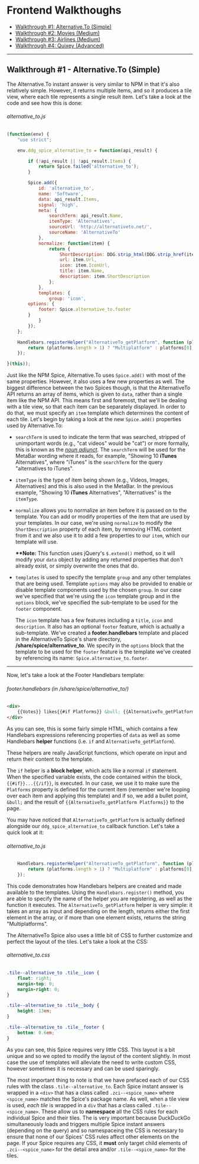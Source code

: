 # Frontend Walkthoughs

- [Walkthrough #1: Alternative.To (Simple)](#walkthrough-1-alternativeto-simple)
- [Walkthrough #2: Movies (Medium)](#walkthrough-2-movies-medium)
- [Walkthrough #3: Airlines (Medium)](#walkthrough-3-airlines-medium)
- [Walkthrough #4: Quixey (Advanced)](#walkthrough-4-quixey-advanced)

<!-- /summary -->

------

## Walkthrough #1 - Alternative.To (Simple)

The Alternative.To instant answer is very similar to NPM in that it's also relatively simple. However, it returns multiple items, and so it produces a tile view, where each tile represents a single result item. Let's take a look at the code and see how this is done:
<!-- /summary -->

###### alternative_to.js

```javascript
(function(env) {
    "use strict";

    env.ddg_spice_alternative_to = function(api_result) {

        if (!api_result || !api_result.Items) {
            return Spice.failed('alternative_to');
        }

        Spice.add({
            id: 'alternative_to',
            name: 'Software',
            data: api_result.Items,
            signal: 'high',
            meta: {
                searchTerm: api_result.Name,
                itemType: 'Alternatives',
                sourceUrl: 'http://alternativeto.net/',
                sourceName: 'AlternativeTo'
            },
            normalize: function(item) {
                return {
                    ShortDescription: DDG.strip_html(DDG.strip_href(item.ShortDescription)),
                    url: item.Url,
                    icon: item.IconUrl,
                    title: item.Name,
                    description: item.ShortDescription
                };
            },
            templates: {
                group: 'icon',
        options: {
            footer: Spice.alternative_to.footer
        }
            }
        });
    };

    Handlebars.registerHelper("AlternativeTo_getPlatform", function (platforms) {
        return (platforms.length > 1) ? "Multiplatform" : platforms[0];
    });

}(this)); 
```

Just like the NPM Spice, Alternative.To uses `Spice.add()` with most of the same properties. However, it also uses a few new properties as well. The biggest difference between the two Spices though, is that the AlternativeTo API returns an array of items, which is given to `data`, rather than a single item like the NPM API. This means first and foremost, that we'll be dealing with a tile view, so that each item can be separately displayed. In order to do that, we must specify an `item` template which determines the content of each tile. Let's begin by taking a look at the new `Spice.add()` properties used by Alternative.To:

- `searchTerm` is used to indicate the term that was searched, stripped of unimportant words (e.g., "cat videos" would be "cat") or more formally, this is known as the *[noun adjunct](https://en.wikipedia.org/wiki/Noun_adjunct)*. The `searchTerm` will be used for the MetaBar wording where it reads, for example, "Showing 10 **iTunes** Alternatives", where "iTunes" is the `searchTerm` for the query "alternatives to iTunes".

- `itemType` is the type of item being shown (e.g., Videos, Images, Alternatives) and this is also used in the MetaBar. In the previous example, "Showing 10 **iTunes** Alternatives", "Alternatives" is the `itemType`.

- `normalize` allows you to normalize an item before it is passed on to the template. You can add or modify properties of the item that are used by your templates. In our case, we're using `normalize` to modify the `ShortDescription` property of each item, by removing HTML content from it and we also use it to add a few properties to our `item`, which our template will use.

    **\*\*Note:** This function uses jQuery's `$.extend()` method, so it will modify your `data` object by adding any returned properties that don't already exist, or simply overwrite the ones that do.

- `templates` is used to specify the template `group` and any other templates that are being used. Template `options` may also be provided to enable or disable template components used by the chosen `group`. In our case we've specified that we're using the `icon` template group and in the `options` block, we've specified the sub-template to be used for the `footer` component.

    The `icon` template has a few features including a `title`, `icon` and `description`. It also has an optional `footer` feature, which is actually a sub-template. We've created a **footer.handlebars** template and placed in the AlternativeTo Spice's share directory, **/share/spice/alternative_to**. We specify in the `options` block that the template to be used for the `footer` feature is the template we've created by referencing its name: `Spice.alternative_to.footer`.

------

Now, let's take a look at the Footer Handlebars template:

###### footer.handlebars (in /share/spice/alternative_to/)

```html
<div>
    {{Votes}} likes{{#if Platforms}} &bull; {{AlternativeTo_getPlatform Platforms}}{{/if}}
</div>
```

As you can see, this is some fairly simple HTML, which contains a few Handlebars expressions referencing properties of `data` as well as some Handlebars **helper** functions (i.e. `if` and `AlternativeTo_getPlatform`).

These helpers are really JavaScript functions, which operate on input and return their content to the template.

The `if` helper is a **block helper**, which acts like a normal `if` statement. When the specified variable exists, the code contained within the block, `{{#if}}...{{/if}}`, is executed. In our case, we use it to make sure the `Platforms` property is defined for the current item (remember we're looping over each item and applying this template) and if so, we add a bullet point, ` &bull; ` and the result of `{{AlternativeTo_getPlatform Platforms}}` to the page.

You may have noticed that `AlternativeTo_getPlatform` is actually defined alongside our `ddg_spice_alternative_to` callback function. Let's take a quick look at it:

###### alternative_to.js

```javascript
    Handlebars.registerHelper("AlternativeTo_getPlatform", function (platforms) {
        return (platforms.length > 1) ? "Multiplatform" : platforms[0];
    });
```

This code demonstrates how Handlebars helpers are created and made available to the templates. Using the `Handlebars.register()` method, you are able to specify the name of the helper you are registering, as well as the function it executes. The `AlternativeTo_getPlatform` helper is very simple: it takes an array as input and depending on the length, returns either the first element in the array, or if more than one element exists, returns the string "Multiplatforms".

The AlternativeTo Spice also uses a little bit of CSS to further customize and perfect the layout of the tiles. Let's take a look at the CSS:

###### alternative_to.css

```css
.tile--alternative_to .tile__icon {
    float: right;
    margin-top: 0;
    margin-right: 0;
}

.tile--alternative_to .tile__body {
    height: 13em;
}

.tile--alternative_to .tile__footer {
    bottom: 0.6em;
}
```

As you can see, this Spice requires very little CSS. This layout is a bit unique and so we opted to modify the layout of the content slightly. In most case the use of templates will alleviate the need to write custom CSS, however sometimes it is necessary and can be used sparingly.

The most important thing to note is that we have prefaced each of our CSS rules with the class `.tile--alternative_to`. Each Spice instant answer is wrapped in a `<div>` that has a class called `.zci--<spice_name>` where `<spice_name>` matches the Spice's package name. As well, when a tile view is used, *each tile* is wrapped in a `div` that has a class called `.tile--<spice_name>`. These allow us to **namespace** all the CSS rules for each individual Spice and their tiles. The is very important because DuckDuckGo simultaneously loads and triggers multiple Spice instant answers (depending on the query) and so namespaceing the CSS is necessary to ensure that none of our Spices' CSS rules affect other elements on the page. If your Spice requires any CSS, it **must** only target child elements of `.zci--<spice_name>` for the detail area and/or `.tile--<spice_name>` for the tiles.


<More to Come...>

<!-- ## Walkthrough #2: InTheaters (Medium)

The **InTheaters** instant answer is a little more advanced than **NPM** and **Alternative.To**, but it's still fairly easy to understand. Let's start by looking at the JavaScript:

###### in_theaters.js
 -->

<!--
    
We start by making sure that the `api_result` actually returned 1 or more results, if not we exit out, which will display nothing because no call has been made to `spice.add()`.

We then go on to define some functions used to determine which movie is the most relevant by taking into consideration the rating, release date and relevancy of the title, compared to the search terms. We won't go into the details of how the `score()` and `better()` functions are defined, but you'll notice that inside `better()` we use the function `DDG.isRelevant()`. This function takes as input a string and has an optional second input containing an array of strings. `DDG.isRelevant` can be used to compare the given string to the search terms and returns a `boolean` which lets us know if the input is considered "relevant" to the search terms. The optional 2nd input, the array of strings is called the **skip array** and it contains words which should be ignored when considering the relevancy of the search term and the input to `DDG.isRelevant`. In this case, we are using `DDG.isRelevant` to compare the title of the movies returned from the Rotten Tomatoes API to the user's search term. The skip array contains arbitrary words which are likely to be found in the query, that we assume aren't relevant to the title of the movie.

You'll also notice the use of `DDG_bestResult()`. This function takes as input a list of objects, and a comparator function. It then applies the comparator function, which takes two parameters, `currentbest` and `next` to each consecutive item in the input list. It assumes that the first item is the `currentbest`.

By this point we have either determined that there is a relevant movie to display, or we have found nothing to be relevant and have exited out. If we have a relevant movie, we then call `Spice.add()` as we would in any other Spice instant answer:

###### movie.js (continued)

```javascript
    Spice.render({
        data: result,
        source_name: 'Rotten Tomatoes',
        template_normal: "movie",
        template_small: "movie_small",
        force_no_fold: 1,
        source_url: result.links.alternate,
        header1: result.title + checkYear(result.year),
        image_url: result.posters.thumbnail.indexOf("poster_default.gif") === -1 ? result.posters.thumbnail : ""
    });
}
```

This is a fairly simple call to `Spice.add()`, but it slightly differs from other instant answers because it not only defines `template_normal`, the default template to be used, but it also defines `template_small` which is the template to be used when this instant answer is shown in a stacked state i.e., it is shown below another zero click result, but the content is minimal, preferably a single line of text.

Before looking at the implementation of the Handlebars helper functions, let's first take a look at the Movie Spice's Handlebars template to see how the helper functions are used:

###### movie.handlebars

```html
<div id="movie_data_box" {{#if hasContent}}class="half-width"{{/if}}>
    <div>
        {{#if ratings.critics_rating}}
            <span class="movie_data_item">{{ratings.critics_rating}}</span>
            <span class="movie_star_rating">{{{star_rating ratings.critics_score}}}</span>
            <div class="movie_data_description">
            ({{ratings.critics_score}}% critics,
             {{ratings.audience_score}}% audience approved)
            </div>
        {{else}}
            <span>No score yet...</span>
            <div class="movie_data_description">
                ({{ratings.audience_score}}% audience approved)
            </div>
        {{/if}}
    </div>

    <div><span class="movie_data_item">MPAA rating:</span>{{mpaa_rating}}</div>
    {{#if runtime}}
        <div><span class="movie_data_item">Running time:</span>{{runtime}} minutes</div>
    {{/if}}

    {{#if abridged_cast}}
        <div><span class="movie_data_item">Starring:</span>
            {{#concat abridged_cast sep=", " conj=" and "}}<a href="http://www.rottentomatoes.com/celebrity/{{id}}/">{{name}}</a>{{/concat}}.
        </div>
    {{/if}}
</div>

{{#if hasContent}}
    <span>
        {{#if synopsis}}
            {{condense synopsis maxlen="300"}}
        {{else}}
            {{condense critics_consensus maxlen="300"}}
        {{/if}}
    </span>
{{/if}}

```

In the template, we create a few `div`'s and reference properties of the context just like we did in **NPM** and **Alternative.To**. We also use a few more Handlebars helper functions, `{{#star_rating}}` and `{{#rating_adjective}}` which are defined in **movie.js** as well as `{{#concat}}` and `{{#condense}}`, which we've already discussed, and another block helper, `{{#if}}` (a default Handlebars helper) which should be self-explanatory. 

We use the `{{#if}}` helper to check if a variable exists in the current context and then adds the contents of its own block to the template when the input variable does exist. As well, the `{{if}}` block allows the use of the optional `{{else}}` block which lets you add alternate content to the template when the input variable does not exist.

Moving on, let's take a look at the implementation of `{{#star_rating}}`:
    
###### movie.js (continued) - star_rating helper

```javascript
/* star rating */
Handlebars.registerHelper("star_rating", function(score) {
    var r = (score / 20) - 1;
    var s = "";

    if (r > 0) {
        for (var i = 0; i < r; i++) {
            s += "&#9733;";
        }
    }

    if (s.length == 0) {
        s = "0 Stars";
    }

    return s;
});
```

As you can see this is a pretty simple function, it takes a number as input, and use that to calculate a star rating. Then creates a string of ASCII stars and returns it to the template which will then be rendered by the browser to show a star rating of the movie.

Now let's take a look at the implementation of `{{#rating_adjective}}`:

###### movie.js (continued) - rating_adjective helper

```javascript
/*
 * rating_adjective
 *
 * help make the description of the movie grammatically correct
 * used in reference to the rating of the movie, as in
 *   'an' R rated movie, or
 *   'a'  PG rated movie
 */
Handlebars.registerHelper("rating_adjective", function() {
    return (this.mpaa_rating === "R"
         || this.mpaa_rating === "NC-17"
         || this.mpaa_rating === "Unrated") ?  "an" :"a";
});
```

Again, this is a fairly simple function which simply returns either "a" or "an" based on the rating of the movie.

Now that you've seen a more advanced instant answer and understand how to use Handlebars helpers, let's look at another advanced instant answer example.

## Walkthrough #3 - Quixey (Advanced Carousel Instant Answer)

The Quixey instant answer is one of our more advanced carousel instant answers which uses a considerable amount of Handlebars helpers and similarly to the **Movie** instant answer has a relevancy checking component. Let's begin by taking a look at the Quixey instant answer's JavaScript:

###### quixey.js

```javascript
// spice callback function
function ddg_spice_quixey (api_result) {

    if (api_result.result_count == 0) return;

    var q = api_result.q.replace(/\s/g, '+');
    var relevants = getRelevants(api_result.results);

    if (!relevants) return;

    Spice.render({
        data: api_result,
        source_name: 'Quixey',
        source_url: 'https://www.quixey.com/search?q=' + q,
        header1: api_result.q + ' (App Search)',
        force_big_header: true,
        more_logo: "quixey_logo.png",
        spice_name: 'quixey',
        template_frame: "carousel",
        template_options: {
            template_item: "quixey",
            template_detail: "quixey_detail",
            items: relevants
        }
    });

```

Similarly to **Alternative.To**, the Quixey instant answer uses the carousel, and sets values for all the required carousel-specific properties. However, this instant answer also uses the `force_big_header` property to create a ZeroClick header and subsequently sets the value of the header text, `header1`. Also, the `more_logo` property is set, which allows a custom image to be used instead of the `source_name` text for the "More at" link.  

Similarly to the **Movie** instant answer, in the **Quixey** instant answer, we use the `getRelevants()` function (defined below in **Quixey.js**), which is used to check for relevant results before calling `Spice.add()`. We are required to get relevant results in this manner so that only the results we want included in the carousel are passed on to the **quixey.handlebars** template.

Moving on, let's take a look at the implementation of the `getRelevants()` helper:

###### quixey.js (continued) - getRelevants function

```javascript
// Check for relevant app results
function getRelevants (results) {
        
    var res,
        apps = [],
        backupApps = [],
        categories = /action|adventure|arcade|board|business|casino|design|developer tools|dice|education|educational|entertainment|family|finance|graphics|graphics and design|health and fitness|kids|lifestyle|medical|music|networking|news|photography|productivity|puzzle|racing|role playing|simulation|social networking|social|sports|strategy|travel|trivia|utilities|video|weather/i,
        skip_words = ["app", "apps", "application", "applications", "android", "droid", "google play store", "google play", "windows phone", "windows phone 8", "windows mobile", "blackberry", "apple app store", "apple app", "ipod touch", "ipod", "iphone", "ipad", "ios", "free", "search", "release", release date"];
        
    for (var i = 0; i < results.length; i++) {

        app = results[i];

        // check if this app result is relevant
        if (DDG.isRelevant(app.name.toLowerCase(), skip_words)) {
            apps.push(app);
        } else if (app.hasOwnProperty("short_desc") &&
                   DDG.isRelevant(app.short_desc.toLowerCase(), skip_words)) {
                        backupApps.push(app);
        } else if (app.custom.hasOwnProperty("category") &&
                   DDG.isRelevant(app.custom.category.toLowerCase(), skip_words)) {
                        backupApps.push(app);
        } else{
            continue;
        }
    }

    // Return highly relevant results
    if (apps.length > 0) {
        res = apps;
    }

    // Return mostly relevant results
    else if (backupApps.length > 0) {
        res = backupApps;
    }

    else {
        // No relevant results,
        // check if it was a categorical search
        // E.g."social apps for android"
        var q = DDG.get_query();
        res = q.match(categories) ? results : null;
    }
    return res;
});
```

We begin by defining the function and its input, `results` which is an array of apps. Then we define some variables, notable we define `skip_words`, which we will use later for a call to the `isRelevant()` function we discussed earlier. Then, we move onto a `for` loop which does the bulk of the work by iterating over every app in the `results` array and applies a series of `isRelevant()` checks to see if either the app name, short description or category are relevant to the search query. If the name is considered to be relevant we add it to the `apps` array which contains all the relevant app results. If the name isn't relevant but the description or category is, we add it to the `backupApps` array, because we might need them later. If none of those properties are considered relevant we simply exclude that app from the set of apps that will be displayed to the user.

After we've checked every app, we check to see if there were any relevant apps and if so, we show them to the user. Otherwise, we check our `backupApps` array to see if there were any apps who might be relevant and show those to the user. Failing that, we check if the search was for an app category and if so, we return all the results because the Quixey API is assumed to have relevant results. 

Before looking at the implementation of the remaining Quixey Handlebars helpers, let's look at the template to see how the helpers are used:

###### quixey.handlebars

```html
<p><img src="{{{icon_url}}}" /></p>
<span>{{{condense name maxlen="40"}}}</span>
```

This template is very simple, it creates an `<img>` tag, for the resulting app icon and a `<span>` tag for the app name. You may also notice that unlike **Alternative.To**, we placed the `<img>` tag inside `<p>` tags. We do this to automatically center and align the images, through the use of carousel specific CSS that we wrote, because the images aren't all the same size and would otherwise be misaligned. So, if the images for your instant answer aren't the same size, simply wrap them in `<p>` tags and the carousel will take care of the rest. If not, simply ignore the use of the `<p>` tags.

Now let's take a look at the Quixey `carousel_template_detail` template. This template is more advanced, but most of the content is basic HTML which is populated by various `api_result` properties and Handlebars helpers:

###### quixey\_detail.handlebars (continued)

```html
<div id="quixey_preview" style="width: 100%; height: 100%;" app="{{id}}">
    <div class="app_info">
        <a href="{{{url}}}" class="app_icon_anchor">
            <img src="{{{icon_url}}}" class="app_icon">
        </a>
        <div class="name_wrap">
            <a href="{{url}}" class="name" title="{{name}}">{{name}}</a>
```

Here we create the outer div that wraps the content in the detail area. Note the use of HTML ids and classes - this is to make the css more straightforward, modular and understandable.

###### quixey\_detail.handlebars (continued)

```html
            {{#if rating}}
                <div title="{{rating}}" class="rating">
                    {{#loop rating}}
                        <img src="{{quixey_star}}" class="star"></span>
                    {{/loop}}
                </div>
            {{/if}}
```

Here we use the `{{#if}}` block helper and nested inside that, we use our own `{{#loop}}` block helper (defined internally), which simply counts from 0 to the value of its input, each time applying the content of its own block. In this example, we use it to create a one or more star images to represent the app's rating.
 
###### quixey\_detail.handlebars (continued) 

```html
            <div class="price">{{pricerange}}</div>
            <div class="app_description">{{{short_desc}}}</div>
            <div id="details_{{id}}" class="app_details">
                <div class="app_editions">
                    {{#each editions}}
                        <div class="app_edition" title="{{name}} - Rating: {{rating}}">
                            <a href="{{{url}}}" class="app_platform">
                                {{#with this.platforms.[0]}}
                                <img src="{{platform_icon icon_url}}" class="platform_icon">
                                {{/with}}
                                {{platform_name}}
                                {{#if ../hasPricerange}}
                                     - {{price cents}}
                                {{/if}}
                            </a>
                        </div>
                    {{/each}}
                </div>
            </div>
        </div>
    </div>
    <div class="clear"></div>
</div>
```

Here, we create a few more `<div>`'s and then we use another block helper, `{{#each}}`, which takes an array as input, and iterates over each of the array's elements, using them as the context for the `{{#each}}` block. Nested within the `{{#each}]` helper, we also use the `#{{with}}` block helper, which takes a single object as input, and applies that object as the context for its block. One more interesting thing to note is the input we give to the `{{#if}}` block nested in our `{{#each}}` block. We use the `../` to reference the parent template's context.  

Now that we've seen the template and the helpers we're using, let's take a look at how they're all implemented:

###### quixey.js (continued) -  qprice function

```javascript
// format a price
// p is expected to be a number
function qprice(p) {
    if (p == 0) {    // == type coercion is ok here
        return "FREE";
    }
    
    return "$" + (p/100).toFixed(2).toString();
}
```

This is a simple function that formats a price. We don't register it as a helper because we don't need to use this function directly in our templates, however our helper functions do use this function `qprice()` function.

###### quixey.js (continued) -  price helper

```javascript
// template helper for price formatting
// {{price x}}
Handlebars.registerHelper("price", function(obj) {
    return qprice(obj);
});
```

This helper function is relatively simple, it takes a number as input, calls the `qprice()` function we just saw, and returns its output to the template. It essentially abstracts our `qprice()` function into a Handlebars helper. We do this because the next function we'll see also uses `qprice()` and it's simply easier to call it as a locally defined function, rather than register it as a helper and then use the `Handlebars.helpers` object to call the `qprice()` function.

###### quixey.js (continued) -  pricerange helper

```javascript
// template helper to format a price range
Handlebars.registerHelper("pricerange", function(obj) {
   
    if (!this.editions)
        return "";

    var low  = this.editions[0].cents;
    var high = this.editions[0].cents;
    var tmp, range, lowp, highp;

    for (var i in this.editions) {
        tmp = this.editions[i].cents;
        if (tmp < low) low = tmp;
        if (tmp > high) high = tmp;
    }

    lowp = qprice(low);

    if (high > low) {
       highp = qprice(high);
       range = lowp + " - " + highp;
       this.hasPricerange = true;
    } else {
        range = lowp;
    }
   
    return range;
});
```

This function is a little more complex, it takes an object as input, iterates over the objects keys, and records the highest and lowest prices for the app. Then, it verifies that the range has different high and low values. If not, it simply returns the low price, formatted using our `qprice()` function. Otherwise, it creates a string indicating the range and formats the values with `qprice()`.

###### quixey.js (continued) -  platform\_icons helper

```javascript
// template helper to replace iphone and ipod icons with
// smaller 'Apple' icons
Handlebars.registerHelper("platform_icon", function(icon_url) {
    if (this.id === 2004 || this.id === 2015) {
        return "https://icons.duckduckgo.com/i/itunes.apple.com.ico";
    }

    return "/iu/?u=" + icon_url + "&f=1";
});
```

Another very simple helper function, the `platform_icon()` function simply checks if its input is equal to `2005` or `2015` and if so returns a special url for the platform icon. If not, it returns the original icon url but adds our proxy redirect, `/iu/?u=` as previously discussed.

###### quixey.js (continued) -  platform\_name helper

```javascript
// template helper that returns and unifies platform names
Handlebars.registerHelper("platform_name", function() {
    var name;
    var platforms = this.platforms;

    name = platforms[0].name;

    if (platforms.length > 1) {
        switch (platforms[0].name) {
            case "iPhone" :
            case "iPad" :
                name = "iOS";
                break;

            case "Blackberry":
            case "Blackberry 10":
                name = "Blackberry";
                break;
        }
    }

    return name;
});
```

This helper is also quite simple, it is used to return a platform name and sometimes also unifies the platform name when multiple platforms exist for an app. If the app is available for both 'iPhone' and 'iPad', the `switch()` will catch this and indicate the app is available for "iOS".

###### quixey.js (continued) -  quixey\_star helper

```javascript
// template helper to give url for star icon
Handlebars.registerHelper("quixey_star", function() {
    return DDG.get_asset_path("quixey", "star.png").replace("//", "/");
});
```

This helper is also very simple, but it is important because it uses the `DDG.get_asset_path()` function which returns the URI for an asset stored in an instant answer's share folder. This is necessary because Spice instant answers and their content are versioned internally. So the URI returned by this function will contain the proper version number, which is required to access any assets.

## Walkthrough #4 - Dictionary (More Advanced Instant Answer)

The dictionary instant answer is a more advanced instant answer than the previous examples, because it requires multiple endpoints (which means it has multiple perl modules -`.pm` files) in order to function properly. You will notice the `definition` endpoint is a sub-directory of the `dictionary` directory: `zeroclickinfo-spice/share/spice/dictionary/definition/`. In the case of the **Dictionary** instant answer, its Perl modules work together as one instant answer, however if the other endpoints worked separately from the `definition` endpoint, such as they do in the **[Last.FM](https://github.com/duckduckgo/zeroclickinfo-spice/tree/spice2/share/spice/lastfm)** instant answer, they would each have their own sub-directories and would also each have their own respective JavaScript, Handlebars and CSS files. 

To begin, let's look at the first callback function definition in the Dictionary JavaScript:

###### dictionary\_definition.js

```javascript
// Description:
// Shows the definition of a word.
//
// Dependencies:
// Requires SoundManager2.
//
// Commands:
// define dictionary - gives the definition of the word "dictionary."
//
// Notes:
// ddg_spice_dictionary_definition - gets the definitions of a given word (e.g., noun. A sound or a combination of sounds).
// ddg_spice_dictionary_pronunciation - gets the pronunciation of a word (e.g., wûrd).
// ddg_spice_dictionary_audio - gets the audio file.
// ddg_spice_dictionary_reference - handles plural words. (Improve on this in the future.)
```

The comments at the beginning of the file explain what the various callbacks are for. Each of these callback functions is connected to a different endpoint, meaning they each belong to a different Perl module. As you can see, the name of each callback correlates to the name of the perl module. So `dictionary_definition()` is the callback for `DDG::Spice::Dictionary::Definition`, likewise `dictionary_audio` is for `DDG::Spice::Dictionary::Audio`, etc.

Each of these endpoints are used to make different API calls (either to a different endpoint or possibly even a different API altogether), which can only be done by creating a different Perl module for each endpoint. We can make these endpoints work together for a given instant answer by using the jQuery `getScript()` function which makes an AJAX call to a given endpoint, which results in a call to that endpoint's callback function. This function needs to be defined before it is called, so the Dictionary instant answer defines all **four** callback functions in **dictionary\_definition.js**

Moving on, let's take a look at the implementation of the `Spice.add()` call and the `dictionary_definition()`  callback:

###### dictionary\_definition.js (continued) - dictionary_definition callback

```javascript
// Dictionary::Definition will call this function.
// This function gets the definition of a word.
function ddg_spice_dictionary_definition (api_result) {
    "use strict";
    var path = "/js/spice/dictionary";

    // We moved Spice.render to a function because we're choosing between two contexts.
    var render = function(context, word, otherWord) {
        Spice.render({
            data              : context,
            header1           : "Definition (Wordnik)",
            force_big_header  : true,
            source_name       : "Wordnik",
            source_url        : "http://www.wordnik.com/words/" + word,
            template_normal   : "dictionary_definition"
        });

        // Do not add hyphenation when we're asking for two words.
        // If we don't have this, we'd have results such as "black• hole".
        if(!word.match(/\s/)) {
            $.getScript(path + "/hyphenation/" + word);
        }

        // Call the Wordnik API to display the pronunciation text and the audio.
        $.getScript(path + "/pronunciation/" + otherWord);
        $.getScript(path + "/audio/" + otherWord);
    };
```

We begin by wrapping the `Spice.add()` call in a function which also does a little extra work. Specifically after rendering the result it calls the Wordnik API, this time using two different API endpoints. The first gets the pronunciation text, the second gets the audio file for the pronunciation of the word. As mentioned, these endpoints are used to work together as one instant answer, so, using the returns from the separate API calls, we construct one dictionary instant answer result which contains the word definition, the pronunciation text and the audio recording of the pronunciation.

The reason for wrapping the `Spice.add()` call in a function is because we need to be able to call our `render()` function from both the `dictionary_definition()` callback as well as the `dictionary_reference()` callback, as you will see below:

###### dictionary\_definition.js (continued) - dictionary_definition callback

```javascript
    // Expose the render function.
    ddg_spice_dictionary_definition.render = render;

    // Prevent jQuery from appending "_={timestamp}" in our url when we use $.getScript.
    // If cache was set to false, it would be calling /js/spice/dictionary/definition/hello?_=12345
    // and that's something that we don't want.
    $.ajaxSetup({
        cache: true
    });

    // Check if we have results we need.
    if (api_result && api_result.length > 0) {

        // Wait, before we display the instant answer, let's check if it's a plural
        // such as the word "cacti."
        var singular = api_result[0].text.match(/^(?:A )?plural (?:form )?of <xref>([^<]+)<\/xref>/i);

        // If the word is plural, then we should load the definition of the word
        // in singular form. The definition of the singular word is usually more helpful.
        if(api_result.length === 1 && singular) {
            ddg_spice_dictionary_definition.pluralOf = api_result[0].word;
            $.getScript(path + "/reference/" + singular[1]);
        } else {
            // Render the instant answer if everything is fine.
            render(api_result, api_result[0].word, api_result[0].word);
        }
    }
};
```

After defining the `render()` function we give the function a `render` property, `ddg_spice_dictionary_definition.render = render;` (so we can access the `render()` function from other callbacks) and then move on to check if we actually have any definition results returned from the API. If so, we then check if the queried word is a plural word and if so, make another API call for the singular version of the queried word. This call, `$.getScript(path + "/reference/" + singular[1]);` will result in calling the `dictionary_reference()` callback which eventually calls our `render()` function to show our Spice result on the page. If the word is not a plural, we instead immediately call the `render()` function and display our result.

**\*\*Note:** More info on the jQuery `$.getScript()` method is available [here](http://api.jquery.com/jQuery.getScript/).

###### dictionary\_definition.js (continued) - dictionary_reference callback

```javascript
// Dictionary::Reference will call this function.
// This is the part where we load the definition of the
// singular form of the word.
function ddg_spice_dictionary_reference (api_result) {
    "use strict";

    var render = ddg_spice_dictionary_definition.render;

    if(api_result && api_result.length > 0) {
        var word = api_result[0].word;

        // We're doing this because we want to say:
        // "Cacti is the plural form of cactus."
        api_result[0].pluralOf = word;
        api_result[0].word = ddg_spice_dictionary_definition.pluralOf;

        // Render the instant answer.
        render(api_result, api_result[0].word, word);
    }
};
```

In this relatively simple callback, we begin by using the previously defined render property of the `dictionary_definition()` function to give this callback access to the `render()` function we defined at the beginning of `quixey.js`. Then we confirm that this callback's `api_result` actually received the singular form of the originally searched query. If so, we add the singular and plural form of the word to our `api_result` object so we can check for and use them later in our Handlebars template.

###### dictionary\_definition.js (continued) - dictionary_hyphenation callback

```javascript
// Dictionary::Hyphenation will call this function.
// We want to add hyphenation to the word, e.g., hello -> hel•lo.
function ddg_spice_dictionary_hyphenation (api_result) {
    "use strict";

    var result = [];
    if(api_result && api_result.length > 0) {
        for(var i = 0; i < api_result.length; i += 1) {
            result.push(api_result[i].text);
        }
        // Replace the, rather lame, non-hyphenated version of the word.
        $("#hyphenation").html(result.join("•"));
    }
};
```

This callback is also fairly simple. If the API returns a result for the hyphenated version of the word, we loop over the response to get the various parts of the word, then join them with the dot character "•", and inject the text into the HTML of the **#hyphenation** `<div>` using jQuery.

###### dictionary\_definition.js (continued) - dictionary_pronunciation callback

```javascript
// Dictionary::Pronunciation will call this function.
// It displays the text that tells you how to pronounce a word.
function ddg_spice_dictionary_pronunciation (api_result) {
    "use strict";

    if(api_result && api_result.length > 0 && api_result[0].rawType === "ahd-legacy") {
        $("#pronunciation").html(api_result[0].raw);
    }
};
```

Similarly to the `dictionary_hyphenation()` callback, this callback receives a phonetic spelling of the queried word and injects it into the Spice result by using jQuery as well to modify the HTML of the **#pronunciation** `<div>`.
 
###### dictionary\_definition.js (continued) - dictionary_audio callback

```javascript
// Dictionary::Audio will call this function.
// It gets the link to an audio file.
function ddg_spice_dictionary_audio (api_result) {
    "use strict";

    var isFailed = false;
    var url = "";
    var icon = $("#play-button");

    // Sets the icon to play.
    var resetIcon = function() {
        icon.removeClass("widget-button-press");
    };

    // Sets the icon to stop.
    var pressIcon = function() {
        icon.addClass("widget-button-press");
    };
```

This callback begins by defining a few simple functions and some variables to used below. Again, jQuery is used to modify the DOM as needed in this callback.  

```javascript
    // Check if we got anything from Wordnik.
    if(api_result && api_result.length > 0) {
        icon.html("▶");
        icon.removeClass("widget-disappear");

        // Load the icon immediately if we know that the url exists.
        resetIcon();

        // Find the audio url that was created by Macmillan (it usually sounds better).
        for(var i = 0; i < api_result.length; i += 1) {
            if(api_result[i].createdBy === "macmillan" && url === "") {
                url = api_result[i].fileUrl;
            }
        }

        // If we don't find Macmillan, we use the first one.
        if(url === "") {
            url = api_result[0].fileUrl;
        }
    } else {
        return;
    }
```

The callback then verifies the API returned a pronunciation of the queried word and if so, injects a play icon, "▶" into the **#play-button** `<button>` and grabs the url for the audio file from the API response.

```javascript
    // Load the sound and set the icon.
    var isLoaded = false;
    var loadSound = function() {
        // Set the sound file.
        var sound = soundManager.createSound({
            id: "dictionary-sound",
            url: "/audio/?u=" + url,
            onfinish: function() {
                resetIcon();
                soundManager.stopAll();
            },
            ontimeout: function() {
                isFailed = true;
                resetIcon();
            },
            whileplaying: function() {
                // We add this just in case onfinish doesn't fire.
                if(this.position === this.durationEstimate) {
                    resetIcon();
                    soundManager.stopAll();
                }
            }
        });

        sound.load();
        isLoaded = true;
    };
```

Here, we define a function, `loadSound()` that uses the [**SoundManager**](http://www.schillmania.com/projects/soundmanager2/) JavaScript library to load the audio file and also allows us to easily control the playing of the audio. An important piece of this `loadSound()` function is the use of our audio proxy: `url: "/audio/?u=" + url`. Similarly to any images used in a instant answer, any audio files must also be proxied through DuckDuckGo to ensure our users' privacy.

**\*\*Note:** The use of the SoundManager library for this instant answer shouldn't be taken lightly. We chose to use a JavaScript library to ensure cross-browser compatibility but the use of 3rd party libraries is not something we advocate, however since this was an internally written instant answer, we decided to use the SoundManager library for this instant answer as well as all others which utilize audio (e.g., [Forvo](https://duckduckgo.com/?q=pronounce+awesome)).

```javascript
    // Initialize the soundManager object.
    var soundSetup = function() {
        window.soundManager = new SoundManager();
        soundManager.url = "/soundmanager2/swf/";
        soundManager.flashVersion = 9;
        soundManager.useFlashBlock = false;
        soundManager.useHTML5Audio = false;
        soundManager.useFastPolling = true;
        soundManager.useHighPerformance = true;
        soundManager.multiShotEvents = true;
        soundManager.ontimeout(function() {
            isFailed = true;
            resetIcon();
        });
        soundManager.beginDelayedInit();
        soundManager.onready(loadSound);
    };
```

As the comment explains, this function is used to initialize SoundManager so we can then use it to control the audio on the page.

```javascript
    // Play the sound when the icon is clicked. Do not let the user play
    // without window.soundManager.
    icon.click(function() {
        if(isFailed) {
            pressIcon();
            setTimeout(resetIcon, 1000);
        } else if(!icon.hasClass("widget-button-press") && isLoaded) {
            pressIcon();
            soundManager.play("dictionary-sound");
        }
    });
```

Here we define a click handler function using jQuery. Based on the state of the sound widget, `isFailed`, the handler either 

```javascript
    // Check if soundManager was already loaded. If not, we should load it.
    // See http://www.schillmania.com/projects/soundmanager2/demo/template/sm2_defer-example.html
    if(!window.soundManager) {
        window.SM2_DEFER = true;
        $.getScript("/soundmanager2/script/soundmanager2-nodebug-jsmin.js", soundSetup);
    } else {
        isLoaded = true;
    }
};
```

Now that we've seen how all the API callback functions are implemented, let's take a look at the Handlebars to see what helpers are used and how the display is built:

```html
<div>
    <b id="hyphenation">{{this.[0].word}}</b>
    {{#if this.[0].pluralOf}}
        <span> is the plural form of {{this.[0].pluralOf}}</span>
    {{/if}}
    <span id="pronunciation"></span>
    <button id="play-button" class="widget-button widget-disappear"></button>
</div>
{{#each this}}
    <div class="definition">
        <i>{{part partOfSpeech}}</i>
        <span>{{{format text}}}</span>
    </div>
{{/each}}
```

As you can see, the template and layout for the dictionary Spice are relatively simple. We begin by placing the term to be defined in a `<b>` tag. As you can see, to access the element from the context, we need to use a special array notation: `this.[0].word`, where the `[0]` indicates the first element in the array.

We then check if the `this.[0].pluralOf` variable has been set. As you may recall, we set this variable in the `dictionary_reference()` callback function, after checking in the `dictionary_definition()` callback if the queried term is a plural. If the `pluralOf` variable has been set we then create a `<span>` tag and for a sentence to indicate which word the queried word is a plural of.

Then the template creates two empty elements, a `<span>` tag to contain the phonetic spelling, which may or may not be populated by our `dictionary_pronunciation()` callback, depending on whether or not the API has a phonetic spelling for the queried word. Similarly we create an empty `<button>` tag to play an audio recording of the word pronunciation which is potentially populated by the `dictionary_audio()` callback, again if the API has an audio file for the queried word's pronunciation.

The template then uses a Handlebars `{{#each}}` helper to iterate over the context (because it is an array in this case, not an object) and for each element creates a snippet of text indicating the usage of the term (e.g., noun, verb) and provides the definition of the term. This `{{#each}}` helper also uses two Handlebars helpers defined in **dictionary\_definition.js**, `{{part}}` and `{{format}}`. Let's take a look at how they're implemented:

###### dictionary\_definition.js (continued) - part helper

```javascript
// We should shorten the part of speech before displaying the definition.
Handlebars.registerHelper("part", function(text) {
    "use strict";

    var part_of_speech = {
        "interjection": "interj.",
        "noun": "n.",
        "verb-intransitive": "v.",
        "verb-transitive": "v.",
        "adjective": "adj.",
        "adverb": "adv.",
        "verb": "v.",
        "pronoun": "pro.",
        "conjunction": "conj.",
        "preposition": "prep.",
        "auxiliary-verb": "v.",
        "undefined": "",
        "noun-plural": "n.",
        "abbreviation": "abbr.",
        "proper-noun": "n."
    };

    return part_of_speech[text] || text;
});
```

As the comment explains, this simple helper function is used to shorten the "part of speech" word returned by the API.

###### dictionary\_definition.js (continued) - format helper

```javascript
// Make sure we replace xref to an anchor tag.
// <xref> comes from the Wordnik API.
Handlebars.registerHelper("format", function(text) {
    "use strict";

    // Replace the xref tag with an anchor tag.
    text = text.replace(/<xref>([^<]+)<\/xref>/g,
                "<a class='reference' href='https://www.wordnik.com/words/$1'>$1</a>");

    return text;
});
```

This helper is used to create hyperlinks within the word definition text. The Wordnik API we are using for this instant answer provides definitions which often contain words or phrases that are wrapped in `<xref>` tags indicating that Wordnik also has a definition for that word or phrase. This helper is used to replace the `<xref>` tags with `<a>` tags that link to a search for that particular word on **Wordnik.com**.

Now that we have seen the Handlebars template and all looked over all the JavaScript related to the dictionary instant answer, let's take a look at the CSS used to style the display of the result:

###### dictionary_definition.css

```css
#spice_dictionary_definition .widget-button {
    background: #eee; /* Old browsers */
    background: #eee -moz-linear-gradient(top, rgba(255,255,255,.1) 0%, rgba(0,0,0,.1) 100%); /* FF3.6+ */
    background: #eee -webkit-gradient(linear, left top, left bottom, color-stop(0%,rgba(255,255,255,.1)), color-stop(100%,rgba(0,0,0,.1))); /* Chrome,Safari4+ */
    background: #eee -webkit-linear-gradient(top, rgba(255,255,255,.1) 0%,rgba(0,0,0,.1) 100%); /* Chrome10+,Safari5.1+ */
    background: #eee -o-linear-gradient(top, rgba(255,255,255,.1) 0%,rgba(0,0,0,.1) 100%); /* Opera11.10+ */
    background: #eee -ms-linear-gradient(top, rgba(255,255,255,.1) 0%,rgba(0,0,0,.1) 100%); /* IE10+ */
    background: #eee linear-gradient(top, rgba(255,255,255,.1) 0%,rgba(0,0,0,.1) 100%); /* W3C */

    border-left: 1px solid #ccc;
    border-right: 0;
    border-top: 0;
    border-bottom: 0;

    -webkit-border-radius: 4px;
    -moz-border-radius: 4px;
    border-radius: 4px;

    color: #444;
    display: inline-block;
    font-size: 11px;
    font-weight: bold;
    text-decoration: none;
    text-shadow: 0 1px rgba(255, 255, 255, .75);
    cursor: pointer;
    line-height: normal;
    padding: 2px 5px;
    vertical-align: text-bottom;
}

#spice_dictionary_definition .widget-button-press {
    border-color: #666;
    background: #ccc; /* Old browsers */
    background: #ccc -moz-linear-gradient(top, rgba(255,255,255,.25) 0%, rgba(10,10,10,.4) 100%); /* FF3.6+ */
    background: #ccc -webkit-gradient(linear, left top, left bottom, color-stop(0%,rgba(255,255,255,.25)), color-stop(100%,rgba(10,10,10,.4))); /* Chrome,Safari4+ */
    background: #ccc -webkit-linear-gradient(top, rgba(255,255,255,.25) 0%,rgba(10,10,10,.4) 100%); /* Chrome10+,Safari5.1+ */
    background: #ccc -o-linear-gradient(top, rgba(255,255,255,.25) 0%,rgba(10,10,10,.4) 100%); /* Opera11.10+ */
    background: #ccc -ms-linear-gradient(top, rgba(255,255,255,.25) 0%,rgba(10,10,10,.4) 100%); /* IE10+ */
    background: #ccc linear-gradient(top, rgba(255,255,255,.25) 0%,rgba(10,10,10,.4) 100%); /* W3C */ }


    /* Fix for odd Mozilla border & padding issues */
    button::-moz-focus-inner,
    input::-moz-focus-inner {
    border: 0;
    padding: 0;
}

#spice_dictionary_definition .widget-disappear {
  display: none;
}

#spice_dictionary_definition #play-icon {
  line-height: normal;
}

#spice_dictionary_definition .definition em {
    font-style: italic;
}
```
Most of the above CSS has actually been borrowed from the [Skeleton](http://getskeleton.com) framework, to recreate their button styling. Understanding that particular CSS isn't very important here, however what is important to understand is that we have targeted every CSS rule to only apply to elements found within the element with an ID of **#spice\_dictionary\_definition**. Every spice instant answer is automatically wrapped in a div with an ID of "#spice_spiceCallbackName". This allows you to force any/all CSS to only apply to the elements on the page related to the Spice instant answer.

As you can see, most of this CSS is specific to the `.widget-button` class and is used to style the look of the play button. Also its worth mentioning that this particular CSS has been written to be very cross-browser compatible as you can see by the comments which indicate the browsers each line has been written for.

As you can see, the Dictionary instant answer is one of the most involved Spice instant answers we have due to its use of multiple endpoints and their respective callback functions. Most instant answers however shouldn't need to be so complex in order to function, so we greatly prefer that instant answers are built as simple and straightforward as possible.
 -->
